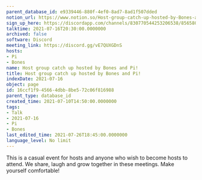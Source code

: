 ```yaml
---
parent_database_id: e9339446-880f-4ef0-8ad7-8ad1f507dded
notion_url: https://www.notion.so/Host-group-catch-up-hosted-by-Bones-and-Pi-16ccf1f945664dbb8be572c06f816988
sign_up_here: https://discordapp.com/channels/830770544253206538/856580095464046620/863309109738078228
talktime: 2021-07-16T20:30:00.0000000
archived: false
software: Discord
meeting_link: https://discord.gg/vE7QUXGDnS
hosts:
- Pi
- Bones
name: Host group catch up hosted by Bones and Pi!
title: Host group catch up hosted by Bones and Pi!
indexDate: 2021-07-16
object: page
id: 16ccf1f9-4566-4dbb-8be5-72c06f816988
parent_type: database_id
created_time: 2021-07-10T14:50:00.0000000
tags:
- Talk
- 2021-07-16
- Pi
- Bones
last_edited_time: 2021-07-26T18:45:00.0000000
language_level: No limit
---
```


This is a casual event for hosts and anyone who wish to become hosts to attend.  We share, laugh and grow together in these meetings.  Make yourself comfortable!






